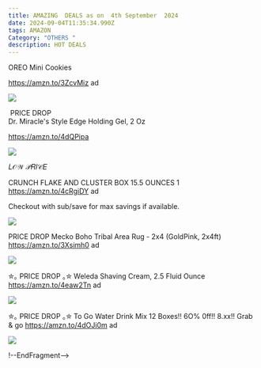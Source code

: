 ```yaml
---
title: AMAZING  DEALS as on  4th September  2024
date: 2024-09-04T11:35:34.990Z
tags: AMAZON
Category: "OTHERS "
description: HOT DEALS
---
```

<!---->

OREO Mini Cookies 

https://amzn.to/3ZcvMiz ad 

![](img/91-pdow6xol._sl1500_.jpg)

<!--StartFragment-->

 PRICE DROP \
Dr. Miracle's Style Edge Holding Gel, 2 Oz <!--EndFragment-->

https://amzn.to/4dQPipa

<!--StartFragment-->

![](https://a.media-amazon.com/images/I/718io+jfH3L._SL1500_.jpg)

<!--EndFragment-->

<!--EndFragment-->

<!--StartFragment-->

𝐿𝒪𝒲 𝒫𝑅𝐼𝒞𝐸

CRUNCH FLAKE AND CLUSTER BOX 15.5 OUNCES 1\
https://amzn.to/4cRgiDY ad 

Checkout with sub/save for max savings if available.<!--StartFragment-->

![](https://a.media-amazon.com/images/I/613wvodJ2lL._SL1340_.jpg)

<!--EndFragment-->

PRICE DROP 
Mecko Boho Tribal Area Rug - 2x4  (GoldPink, 2x4ft)
https://amzn.to/3Xsimh0 ad <!--StartFragment-->

![](https://a.media-amazon.com/images/I/81wr0acFUeL._AC_SL1500_.jpg)



✮｡ PRICE DROP ｡✮
Weleda Shaving Cream, 2.5 Fluid Ounce 
https://amzn.to/4eaw2Tn
ad <!--StartFragment-->

![](https://a.media-amazon.com/images/I/410WikI2FpL._AC_SL1000_.jpg)



✮｡ PRICE DROP ｡✮
 To Go Water Drink Mix 12 Boxes!! 
 6O% 0ff!! 8.xx!! Grab & go 
https://amzn.to/4dOJi0m 
ad 

<!--StartFragment-->

![](https://a.media-amazon.com/images/I/91AuUy0apBL._SL1500_.jpg)

<!--EndFragment-->

 <!--EndFragment-->

!--EndFragment-->